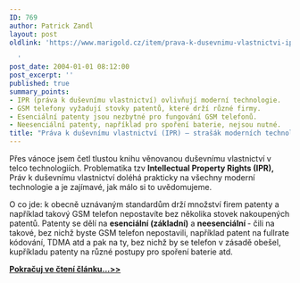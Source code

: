 ```yaml
---
ID: 769
author: Patrick Zandl
layout: post
oldlink: 'https://www.marigold.cz/item/prava-k-dusevnimu-vlastnictvi-ipr-strasak-modernich-technologii

  '
post_date: 2004-01-01 08:12:00
post_excerpt: ''
published: true
summary_points:
- IPR (práva k duševnímu vlastnictví) ovlivňují moderní technologie.
- GSM telefony vyžadují stovky patentů, které drží různé firmy.
- Esenciální patenty jsou nezbytné pro fungování GSM telefonů.
- Neesenciální patenty, například pro spoření baterie, nejsou nutné.
title: "Práva k duševnímu vlastnictví (IPR) – strašák moderních technologií"
---
```


<p>
Přes vánoce jsem četl tlustou knihu věnovanou duševnímu vlastnictví v telco technologiích. Problematika tzv <STRONG>Intellectual Property Rights (IPR),</STRONG> Práv k duševnímu vlastnictví doléhá prakticky na všechny moderní technologie a je zajímavé, jak málo si to uvědomujeme. </p>

<p>
O co jde: k obecně uznávaným standardům drží množství firem patenty a například takový GSM telefon nepostavíte bez několika stovek nakoupených patentů. Patenty se dělí na <STRONG>esenciální (základní)</STRONG> a <STRONG>neesenciální </STRONG>- čili na takové, bez nichž byste GSM telefon nepostavili, například patent na fullrate kódování, TDMA atd a pak na ty, bez nichž by se telefon v zásadě obešel, kupříkladu patenty na různé postupy pro spoření baterie atd. </p>
<A href="/trh/ipr040101.html">
<p>
<STRONG>Pokračuj ve čtení článku...&gt;&gt;</STRONG></A></p>